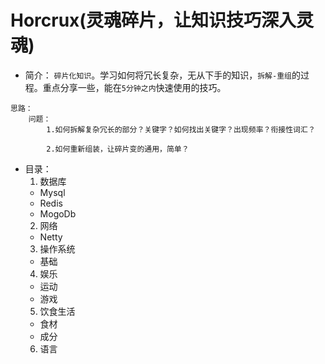 # Horcrux(灵魂碎片，让知识技巧深入灵魂)

- 简介： `碎片化知识`。学习如何将冗长复杂，无从下手的知识，`拆解-重组`的过程。重点分享一些，能在`5分钟之内`快速使用的技巧。
```
思路： 
    问题：
        1.如何拆解复杂冗长的部分？关键字？如何找出关键字？出现频率？衔接性词汇？

        2.如何重新组装，让碎片变的通用，简单？
```
- 目录： 
    1. 数据库
    - Mysql
    - Redis
    - MogoDb
    2. 网络
    - Netty
    3. 操作系统
    - 基础
    4. 娱乐
    - 运动
    - 游戏
    5. 饮食生活
    - 食材
    - 成分
    6. 语言